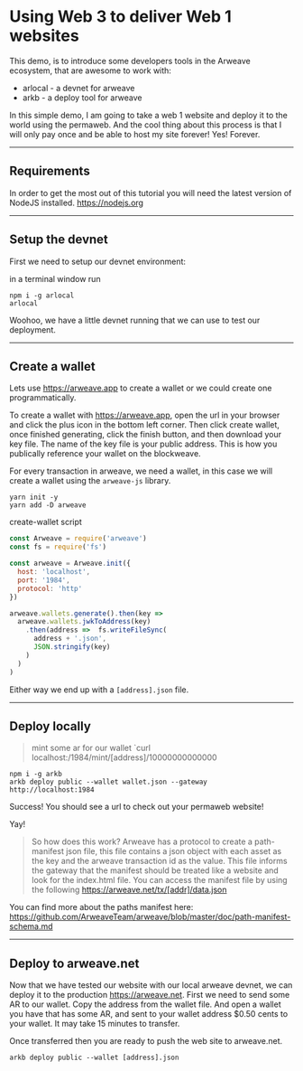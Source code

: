 # Using Web 3 to deliver Web 1 websites

This demo, is to introduce some developers tools in the Arweave ecosystem, that are awesome to work with:

* arlocal - a devnet for arweave
* arkb - a deploy tool for arweave

In this simple demo, I am going to take a web 1 website and deploy it to the world using the permaweb. And the cool thing about this process is that I will only pay once and be able to host my site forever! Yes! Forever.

---

## Requirements

In order to get the most out of this tutorial you will need the latest version of NodeJS installed. https://nodejs.org

---

## Setup the devnet

First we need to setup our devnet environment:

in a terminal window run

```
npm i -g arlocal
arlocal
```

Woohoo, we have a little devnet running that we can use to test our deployment.

---

## Create a wallet

Lets use https://arweave.app to create a wallet or we could create one programmatically.


To create a wallet with https://arweave.app, open the url in your browser and click the plus icon in the bottom left corner. Then click create wallet, once finished generating, click the finish button, and then download your key file. The name of the key file is your public address. This is how you publically reference your wallet on the blockweave.


For every transaction in arweave, we need a wallet, in this case we will create a wallet using the `arweave-js` library.

```
yarn init -y
yarn add -D arweave
```

create-wallet script

``` js
const Arweave = require('arweave')
const fs = require('fs')

const arweave = Arweave.init({
  host: 'localhost',
  port: '1984',
  protocol: 'http'
})

arweave.wallets.generate().then(key => 
  arweave.wallets.jwkToAddress(key)
    .then(address =>  fs.writeFileSync(
      address + '.json', 
      JSON.stringify(key)
    )
  )
)
```

Either way we end up with a `[address].json` file.

---

## Deploy locally

> mint some ar for our wallet `curl localhost:/1984/mint/[address]/10000000000000

```
npm i -g arkb
arkb deploy public --wallet wallet.json --gateway http://localhost:1984
```

Success! You should see a url to check out your permaweb website! 

Yay!

> So how does this work? Arweave has a protocol to create a path-manifest json file, this file contains a json object with each asset as the key and the arweave transaction id as the value. This file informs the gateway that the manifest should be treated like a website and look for the index.html file. You can access the manifest file by using the following https://arweave.net/tx/[addr]/data.json

You can find more about the paths manifest here: https://github.com/ArweaveTeam/arweave/blob/master/doc/path-manifest-schema.md

---

## Deploy to arweave.net

Now that we have tested our website with our local arweave devnet, we can deploy it to the production https://arweave.net. First we need to send some AR to our wallet. Copy the address from the wallet file. And open a wallet you have that has some AR, and sent to your wallet address $0.50 cents to your wallet. It may take 15 minutes to transfer.

Once transferred then you are ready to push the web site to arweave.net.

```
arkb deploy public --wallet [address].json
```


